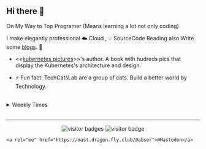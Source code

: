 ## Hi there 👋
On My Way to Top Programer (Means learning a lot not only coding)

I make elegantly professional ☁️ Cloud , 💡 SourceCode Reading also Write some [blogs](https://yuque.com/abser). 🌈

- <<[kubernetes pictures](https://i.cloudnative.to/kubernetes/v/kubernetes-picture-book-v1.0/)>>'s author. A book with hudreds pics that display the Kubernetes's architecture and design.

- ⚡ Fun fact: TechCatsLab are a group of cats. Build a better world by Technology.


<br>



<details> 
<summary>Weekly Times</summary> 
  
 ![abserari's github stats](https://github-readme-stats.vercel.app/api?username=abserari&show_icons=true&theme=radical)

</details> 
<br>
<hr>

<p  align="center">
<img src="https://visitor-badge.laobi.icu/badge?page_id=abserari" alt="visitor badges"/>
<img src="https://komarev.com/ghpvc/?username=abserari&label=Visitors" alt="visitor badge"/> 

    <a rel="me" href="https://mast.dragon-fly.club/@abser">@Mastodon</a>

</p>
